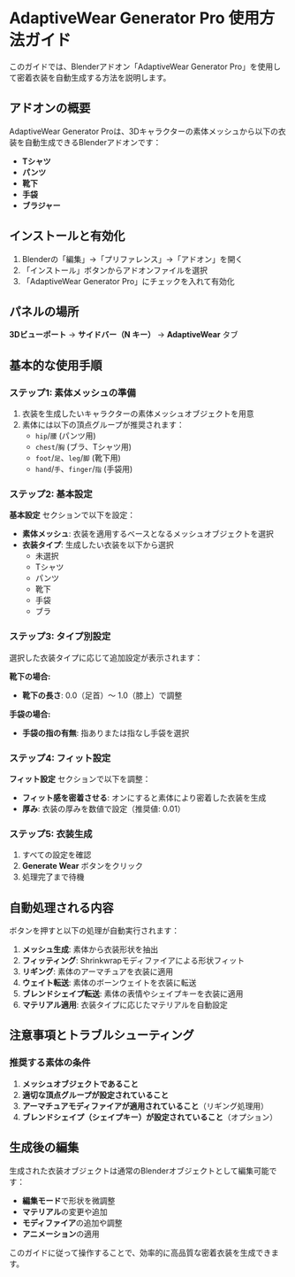# AdaptiveWear Generator Pro 使用方法ガイド

このガイドでは、Blenderアドオン「AdaptiveWear Generator Pro」を使用して密着衣装を自動生成する方法を説明します。

## アドオンの概要

AdaptiveWear Generator Proは、3Dキャラクターの素体メッシュから以下の衣装を自動生成できるBlenderアドオンです：

- **Tシャツ**
- **パンツ**
- **靴下** 
- **手袋**
- **ブラジャー**

## インストールと有効化

1. Blenderの「編集」→「プリファレンス」→「アドオン」を開く
2. 「インストール」ボタンからアドオンファイルを選択
3. 「AdaptiveWear Generator Pro」にチェックを入れて有効化

## パネルの場所

**3Dビューポート** → **サイドバー（N キー）** → **AdaptiveWear** タブ

## 基本的な使用手順

### **ステップ1: 素体メッシュの準備**

1. 衣装を生成したいキャラクターの素体メッシュオブジェクトを用意
2. 素体には以下の頂点グループが推奨されます：
   - `hip`/`腰` (パンツ用)
   - `chest`/`胸` (ブラ、Tシャツ用)
   - `foot`/`足`、`leg`/`脚` (靴下用)
   - `hand`/`手`、`finger`/`指` (手袋用)

### **ステップ2: 基本設定**

**基本設定** セクションで以下を設定：

- **素体メッシュ**: 衣装を適用するベースとなるメッシュオブジェクトを選択
- **衣装タイプ**: 生成したい衣装を以下から選択
  - 未選択
  - Tシャツ
  - パンツ
  - 靴下
  - 手袋
  - ブラ

### **ステップ3: タイプ別設定**

選択した衣装タイプに応じて追加設定が表示されます：

**靴下の場合:**
- **靴下の長さ**: 0.0（足首）～ 1.0（膝上）で調整

**手袋の場合:**
- **手袋の指の有無**: 指ありまたは指なし手袋を選択

### **ステップ4: フィット設定**

**フィット設定** セクションで以下を調整：

- **フィット感を密着させる**: オンにすると素体により密着した衣装を生成
- **厚み**: 衣装の厚みを数値で設定（推奨値: 0.01）

### **ステップ5: 衣装生成**

1. すべての設定を確認
2. **Generate Wear** ボタンをクリック
3. 処理完了まで待機

## 自動処理される内容

ボタンを押すと以下の処理が自動実行されます：

1. **メッシュ生成**: 素体から衣装形状を抽出
2. **フィッティング**: Shrinkwrapモディファイアによる形状フィット
3. **リギング**: 素体のアーマチュアを衣装に適用
4. **ウェイト転送**: 素体のボーンウェイトを衣装に転送
5. **ブレンドシェイプ転送**: 素体の表情やシェイプキーを衣装に適用
6. **マテリアル適用**: 衣装タイプに応じたマテリアルを自動設定

## 注意事項とトラブルシューティング

### **推奨する素体の条件**

1. **メッシュオブジェクトであること**
2. **適切な頂点グループが設定されていること**
3. **アーマチュアモディファイアが適用されていること**（リギング処理用）
4. **ブレンドシェイプ（シェイプキー）が設定されていること**（オプション）

## 生成後の編集

生成された衣装オブジェクトは通常のBlenderオブジェクトとして編集可能です：

- **編集モード**で形状を微調整
- **マテリアル**の変更や追加
- **モディファイア**の追加や調整
- **アニメーション**の適用

このガイドに従って操作することで、効率的に高品質な密着衣装を生成できます。